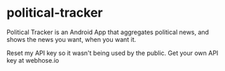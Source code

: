 # political-tracker
Political Tracker is an Android App that aggregates political news, and shows the news you want, when you want it.

Reset my API key so it wasn't being used by the public. Get your own API key at webhose.io

